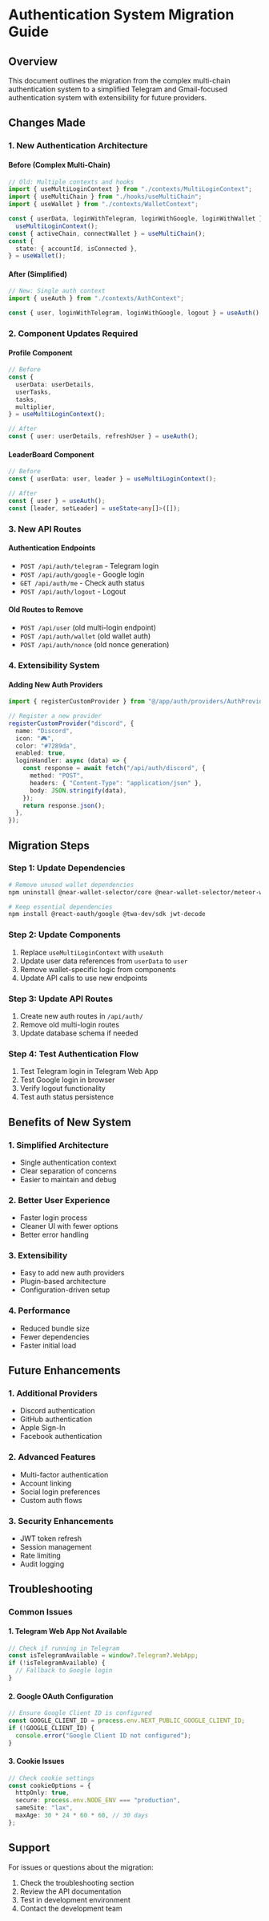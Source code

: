 # Authentication System Migration Guide

## Overview

This document outlines the migration from the complex multi-chain authentication system to a simplified Telegram and Gmail-focused authentication system with extensibility for future providers.

## Changes Made

### 1. New Authentication Architecture

#### Before (Complex Multi-Chain)

```typescript
// Old: Multiple contexts and hooks
import { useMultiLoginContext } from "./contexts/MultiLoginContext";
import { useMultiChain } from "./hooks/useMultiChain";
import { useWallet } from "./contexts/WalletContext";

const { userData, loginWithTelegram, loginWithGoogle, loginWithWallet } =
  useMultiLoginContext();
const { activeChain, connectWallet } = useMultiChain();
const {
  state: { accountId, isConnected },
} = useWallet();
```

#### After (Simplified)

```typescript
// New: Single auth context
import { useAuth } from "./contexts/AuthContext";

const { user, loginWithTelegram, loginWithGoogle, logout } = useAuth();
```

### 2. Component Updates Required

#### Profile Component

```typescript
// Before
const {
  userData: userDetails,
  userTasks,
  tasks,
  multiplier,
} = useMultiLoginContext();

// After
const { user: userDetails, refreshUser } = useAuth();
```

#### LeaderBoard Component

```typescript
// Before
const { userData: user, leader } = useMultiLoginContext();

// After
const { user } = useAuth();
const [leader, setLeader] = useState<any[]>([]);
```

### 3. New API Routes

#### Authentication Endpoints

- `POST /api/auth/telegram` - Telegram login
- `POST /api/auth/google` - Google login
- `GET /api/auth/me` - Check auth status
- `POST /api/auth/logout` - Logout

#### Old Routes to Remove

- `POST /api/user` (old multi-login endpoint)
- `POST /api/auth/wallet` (old wallet auth)
- `POST /api/auth/nonce` (old nonce generation)

### 4. Extensibility System

#### Adding New Auth Providers

```typescript
import { registerCustomProvider } from "@/app/auth/providers/AuthProviderRegistry";

// Register a new provider
registerCustomProvider("discord", {
  name: "Discord",
  icon: "🎮",
  color: "#7289da",
  enabled: true,
  loginHandler: async (data) => {
    const response = await fetch("/api/auth/discord", {
      method: "POST",
      headers: { "Content-Type": "application/json" },
      body: JSON.stringify(data),
    });
    return response.json();
  },
});
```

## Migration Steps

### Step 1: Update Dependencies

```bash
# Remove unused wallet dependencies
npm uninstall @near-wallet-selector/core @near-wallet-selector/meteor-wallet @near-wallet-selector/modal-ui @near-wallet-selector/my-near-wallet @ton/core @ton/crypto @ton/ton @tonconnect/ui-react @solana/wallet-adapter-base @solana/wallet-adapter-react @solana/wallet-adapter-react-ui @solana/wallet-adapter-wallets @solana/web3.js @solana/spl-token

# Keep essential dependencies
npm install @react-oauth/google @twa-dev/sdk jwt-decode
```

### Step 2: Update Components

1. Replace `useMultiLoginContext` with `useAuth`
2. Update user data references from `userData` to `user`
3. Remove wallet-specific logic from components
4. Update API calls to use new endpoints

### Step 3: Update API Routes

1. Create new auth routes in `/api/auth/`
2. Remove old multi-login routes
3. Update database schema if needed

### Step 4: Test Authentication Flow

1. Test Telegram login in Telegram Web App
2. Test Google login in browser
3. Verify logout functionality
4. Test auth status persistence

## Benefits of New System

### 1. Simplified Architecture

- Single authentication context
- Clear separation of concerns
- Easier to maintain and debug

### 2. Better User Experience

- Faster login process
- Cleaner UI with fewer options
- Better error handling

### 3. Extensibility

- Easy to add new auth providers
- Plugin-based architecture
- Configuration-driven setup

### 4. Performance

- Reduced bundle size
- Fewer dependencies
- Faster initial load

## Future Enhancements

### 1. Additional Providers

- Discord authentication
- GitHub authentication
- Apple Sign-In
- Facebook authentication

### 2. Advanced Features

- Multi-factor authentication
- Account linking
- Social login preferences
- Custom auth flows

### 3. Security Enhancements

- JWT token refresh
- Session management
- Rate limiting
- Audit logging

## Troubleshooting

### Common Issues

#### 1. Telegram Web App Not Available

```typescript
// Check if running in Telegram
const isTelegramAvailable = window?.Telegram?.WebApp;
if (!isTelegramAvailable) {
  // Fallback to Google login
}
```

#### 2. Google OAuth Configuration

```typescript
// Ensure Google Client ID is configured
const GOOGLE_CLIENT_ID = process.env.NEXT_PUBLIC_GOOGLE_CLIENT_ID;
if (!GOOGLE_CLIENT_ID) {
  console.error("Google Client ID not configured");
}
```

#### 3. Cookie Issues

```typescript
// Check cookie settings
const cookieOptions = {
  httpOnly: true,
  secure: process.env.NODE_ENV === "production",
  sameSite: "lax",
  maxAge: 30 * 24 * 60 * 60, // 30 days
};
```

## Support

For issues or questions about the migration:

1. Check the troubleshooting section
2. Review the API documentation
3. Test in development environment
4. Contact the development team

